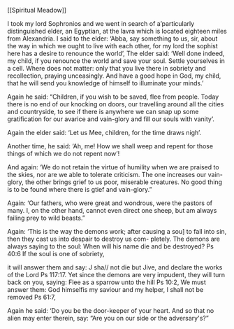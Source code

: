 [[Spiritual Meadow]]
 
I took my lord Sophronios and we went in search of a’particularly distinguished elder, an Egyptian, at the lavra which is located eighteen miles from Alexandria. I said to the elder: ‘Abba, say something to us, sir, about the way in which we ought to live with each other, for my lord the sophist here has a desire to renounce the world’, The elder said: ‘Well done indeed, my child, if you renounce the world and save your soul. Settle yourselves in a cell. Where does not matter: only that you live there in sobriety and recollection, praying unceasingly. And have a good hope in God, my child, that he will send you knowledge of himself to illuminate your minds.’  
 
Again he said: “Children, if you wish to be saved, flee from people. Today there is no end of our knocking on doors, our travelling around all the cities and countryside, to see if there is anywhere we can snap up some gratification for our avarice and vain-glory and fill our souls with vanity’.  
 
Again the elder said: ‘Let us Mee, children, for the time draws nigh’.  
 
Another time, he said: ‘Ah, me! How we shall weep and repent for those things of which we do not repent now’!  
 
And again: ‘We do not retain the virtue of humility when we are praised to the skies, nor are we able to tolerate criticism. The one increases our vain-glory, the other brings grief to us poor, miserable creatures. No good thing is to be found where there is gtief and vain-glory.”  
 
Again: ‘Our fathers, who were great and wondrous, were the pastors of many. I, on the other hand, cannot even direct one sheep, but am always failing prey to wild beasts.”  
 
Again: ‘This is the way the demons work; after causing a sou] to fall into sin, then they cast us into despair to destroy us com- pletely. The demons are always saying to the soul: When will his name die and be destroyed? Ps 40:6 If the soul is one of sobriety,  
 
it will answer them and say: J sha// not die but Jive, and declare the works of the Lord Ps 117:17. Yet since the demons are very impudent, they will turn back on you, saying: Flee as a sparrow unto the hill Ps 10:2, We must answer them: God himselfis my saviour and my helper, I shall not be removed Ps 61:7,  
 
Again he said: ‘Do you be the door-keeper of your heart. And so that no alien may enter therein, say: “Are you on our side or the adversary's?”
